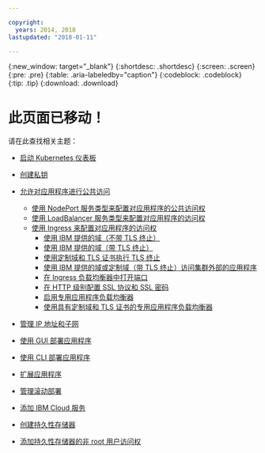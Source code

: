 ```yaml
---

copyright:
  years: 2014, 2018
lastupdated: "2018-01-11"

---
```


{:new_window: target="_blank"}
{:shortdesc: .shortdesc}
{:screen: .screen}
{:pre: .pre}
{:table: .aria-labeledby="caption"}
{:codeblock: .codeblock}
{:tip: .tip}
{:download: .download}


# 此页面已移动！

请在此查找相关主题：
- [启动 Kubernetes 仪表板](cs_app.html#cli_dashboard)
- [创建私钥](cs_app.html#secrets)
- [允许对应用程序进行公共访问](cs_network_planning.html#planning)
  - [使用 NodePort 服务类型来配置对应用程序的公共访问权](cs_nodeport.html#config)
  - [使用 LoadBalancer 服务类型来配置对应用程序的访问权](cs_loadbalancer.html#config)
  - [使用 Ingress 来配置对应用程序的访问权](cs_ingress.html#config)
    - [使用 IBM 提供的域（不带 TLS 终止）](cs_ingress.html#ibm_domain)
    - [使用 IBM 提供的域（带 TLS 终止）](cs_ingress.html#ibm_domain_cert)
    - [使用定制域和 TLS 证书执行 TLS 终止](cs_ingress.html#custom_domain_cert)
    - [使用 IBM 提供的域或定制域（带 TLS 终止）访问集群外部的应用程序](cs_ingress.html#external_endpoint)
    - [在 Ingress 负载均衡器中打开端口](cs_ingress.html#opening_ingress_ports)
    - [在 HTTP 级别配置 SSL 协议和 SSL 密码](cs_ingress.html#ssl_protocols_ciphers)
    - [启用专用应用程序负载均衡器](cs_ingress.html#private_ingress)
    - [使用具有定制域和 TLS 证书的专用应用程序负载均衡器](cs_ingress.html#private_ingress_tls)
- [管理 IP 地址和子网](cs_subnets.html#manage)
  
- [使用 GUI 部署应用程序](cs_app.html#app_ui)
- [使用 CLI 部署应用程序](cs_app.html#app_cli)
- [扩展应用程序](cs_app.html#app_scaling)
- [管理滚动部署](cs_app.html#app_rolling)
- [添加 IBM Cloud 服务](cs_integrations.html#adding_app)
- [创建持久性存储器](cs_storage.html#create)
- [添加持久性存储器的非 root 用户访问权](cs_storage.html#nonroot)

